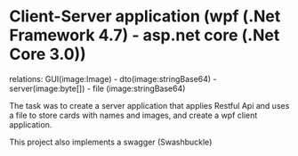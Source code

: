 # Client-Server application (wpf (.Net Framework 4.7) - asp.net core (.Net Core 3.0))

relations: GUI(image:Image) - dto(image:stringBase64) - server(image:byte[]) - file (image:stringBase64)

The task was to create a server application that applies Restful Api and uses a file to store cards with names and images, and create a wpf client application.

This project also implements a swagger (Swashbuckle)

